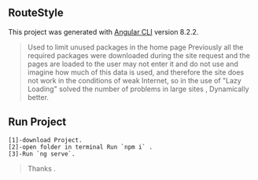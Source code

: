 ## RouteStyle

This project was generated with [Angular CLI](https://github.com/angular/angular-cli) version 8.2.2.

>Used to limit unused packages in the home page Previously all the required packages were downloaded during the site request and the pages are loaded to the user may not enter it and do not use and imagine how much of this data is used, and therefore the site does not work in the conditions of weak Internet, so in the use of "Lazy Loading" solved the number of problems in large sites , Dynamically better.

## Run Project
```
[1]-download Project.
[2]-open folder in terminal Run `npm i` .
[3]-Run `ng serve`.
```
>Thanks   .

